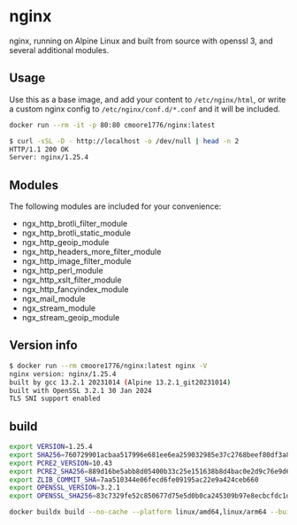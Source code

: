 # nginx

nginx, running on Alpine Linux and built from source with openssl 3, and several additional modules.

## Usage

Use this as a base image, and add your content to `/etc/nginx/html`, or write a custom nginx config to `/etc/nginx/conf.d/*.conf` and it will be included.

```bash
docker run --rm -it -p 80:80 cmoore1776/nginx:latest
```

```bash
$ curl -sSL -D - http://localhost -o /dev/null | head -n 2
HTTP/1.1 200 OK
Server: nginx/1.25.4
```

## Modules

The following modules are included for your convenience:

- ngx_http_brotli_filter_module
- ngx_http_brotli_static_module
- ngx_http_geoip_module
- ngx_http_headers_more_filter_module
- ngx_http_image_filter_module
- ngx_http_perl_module
- ngx_http_xslt_filter_module
- ngx_http_fancyindex_module
- ngx_mail_module
- ngx_stream_module
- ngx_stream_geoip_module

## Version info

```bash
$ docker run --rm cmoore1776/nginx:latest nginx -V
nginx version: nginx/1.25.4
built by gcc 13.2.1 20231014 (Alpine 13.2.1_git20231014) 
built with OpenSSL 3.2.1 30 Jan 2024
TLS SNI support enabled
```

## build

```bash
export VERSION=1.25.4
export SHA256=760729901acbaa517996e681ee6ea259032985e37c2768beef80df3a877deed9
export PCRE2_VERSION=10.43
export PCRE2_SHA256=889d16be5abb8d05400b33c25e151638b8d4bac0e2d9c76e9d6923118ae8a34e
export ZLIB_COMMIT_SHA=7aa510344e06fecd6fe09195ac22e9a424ceb660
export OPENSSL_VERSION=3.2.1
export OPENSSL_SHA256=83c7329fe52c850677d75e5d0b0ca245309b97e8ecbcfdc1dfdc4ab9fac35b39

docker buildx build --no-cache --platform linux/amd64,linux/arm64 --build-arg VERSION --build-arg SHA256 --build-arg PCRE2_VERSION --build-arg PCRE2_SHA256 --build-arg ZLIB_COMMIT_SHA --build-arg OPENSSL_VERSION --build-arg OPENSSL_SHA256 --build-arg MORE_HEADERS_COMMIT_SHA -t cmoore1776/nginx:latest -t cmoore1776/nginx:${VERSION} -t cmoore1776/nginx:${VERSION}-openssl-${OPENSSL_VERSION} --pull --push .
```
